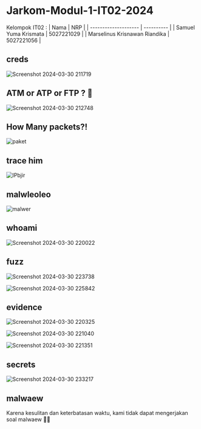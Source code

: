 # Jarkom-Modul-1-IT02-2024

Kelompok IT02 :
| Nama | NRP |
| -------------------- | ---------- |
| Samuel Yuma Krismata | 5027221029 |
| Marselinus Krisnawan Riandika | 5027221056 |

## creds

![Screenshot 2024-03-30 211719](https://github.com/samuelyuma/Jarkom-Modul-1-IT02-2024/assets/118542326/62eda549-d1c6-4af0-ab26-c90ae6be0656)

## ATM or ATP or FTP ? 🤔

![Screenshot 2024-03-30 212748](https://github.com/samuelyuma/Jarkom-Modul-1-IT02-2024/assets/118542326/31ee327b-32ee-417f-89ff-a236d05c87c0)

## How Many packets?!

![paket](https://github.com/samuelyuma/Jarkom-Modul-1-IT02-2024/assets/143835215/9fad7308-1baa-4a40-9094-eeea3b9721d0)

## trace him

![IPbjir](https://github.com/samuelyuma/Jarkom-Modul-1-IT02-2024/assets/143835215/66389fa8-15c6-4a44-ab00-bc0a15e8684c)

## malwleoleo

![malwer](https://github.com/samuelyuma/Jarkom-Modul-1-IT02-2024/assets/143835215/91f9589a-3c4c-46db-a4d4-527270114336)

## whoami

![Screenshot 2024-03-30 220022](https://github.com/samuelyuma/Jarkom-Modul-1-IT02-2024/assets/118542326/159bf6fb-1c25-4309-bd0f-a8410d696256)

## fuzz

![Screenshot 2024-03-30 223738](https://github.com/samuelyuma/Jarkom-Modul-1-IT02-2024/assets/118542326/aa611223-aae4-4117-898b-b920dc8ac98c)

![Screenshot 2024-03-30 225842](https://github.com/samuelyuma/Jarkom-Modul-1-IT02-2024/assets/118542326/3a754514-5c4b-40ad-81a5-6e5808f66287)

## evidence

![Screenshot 2024-03-30 220325](https://github.com/samuelyuma/Jarkom-Modul-1-IT02-2024/assets/118542326/45387489-a0a5-4697-99d1-9d3a875623dd)

![Screenshot 2024-03-30 221040](https://github.com/samuelyuma/Jarkom-Modul-1-IT02-2024/assets/118542326/2da219d5-2dab-4b11-8e27-c6c55a25ffd6)

![Screenshot 2024-03-30 221351](https://github.com/samuelyuma/Jarkom-Modul-1-IT02-2024/assets/118542326/bf33a505-8060-4d24-b9a9-ccb76ad3fdc9)

## secrets

![Screenshot 2024-03-30 233217](https://github.com/samuelyuma/Jarkom-Modul-1-IT02-2024/assets/118542326/0b413a5a-e468-446c-bbbc-cca00fa71dca)

## malwaew

Karena kesulitan dan keterbatasan waktu, kami tidak dapat mengerjakan soal malwaew 🙏🏻
